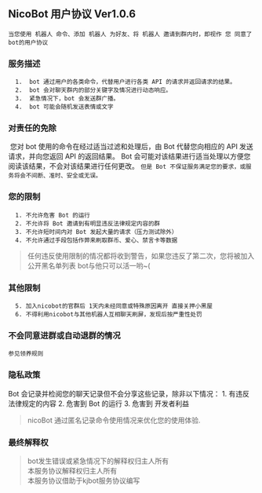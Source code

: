 ## NicoBot 用户协议 Ver1.0.6
  `当您使用 机器人 命令、添加 机器人 为好友、将 机器人 邀请到群内时，即视作 您 同意了 bot的用户协议` 
### 服务描述
      1.  bot 通过用户的各类命令，代替用户进行各类 API 的请求并返回请求的结果。 
      2.  bot 会对聊天群内的部分关键字及情况进行动态响应。 
      3.  紧急情况下，bot 会发送群广播。 
      4.  bot 可能会随机发送表情或文字
 ### 对责任的免除
​     您对 bot 使用的命令在经过适当过滤和处理后，由 Bot 代替您向相应的 API 发送请求，并向您返回 API 的返回结果。 Bot 会可能对该结果进行适当处理以方便您阅读该结果，不会对该结果进行任何更改。 `但是 Bot 不保证服务满足您的要求，或服务将会不间断、准时、安全或无误。` 
  ### 您的限制 
      1. 不允许危害 Bot 的运行  
      2. 不允许将 Bot 邀请到有明显违反法律规定内容的群  
      3. 不允许短时间内对 Bot 发起大量的请求（压力测试除外）  
      4. 不允许通过手段包括作弊来刷取群币、爱心、禁言卡等数据  

  > 任何违反使用限制的情况都将收到警告，如果您违反了第二次，您将被加入 公开黑名单列表  bot与他只可以活一哟~(  

  ### 其他限制  

      5. 加入nicobot的官群后 1天内未经同意或特殊原因离开 直接关押小黑屋  
      6. 不得利用nicobot与其他机器人互相聊天刷屏，发现后按严重性处罚  

  ### 不会同意进群或自动退群的情况

    参见领养规则


   ### 隐私政策
   Bot 会记录并检阅您的聊天记录但不会分享这些记录，除非以下情况：
      1. 有违反法律规定的内容
      2. 危害到 Bot 的运行
      3. 危害到 开发者利益  

  > nicoBot 通过匿名记录命令使用情况来优化您的使用体验.
  ### 最终解释权
  > bot发生错误或紧急情况下的解释权归主人所有  
  > 本服务协议解释权归主人所有  
  > 本服务协议借助于kjbot服务协议编写    